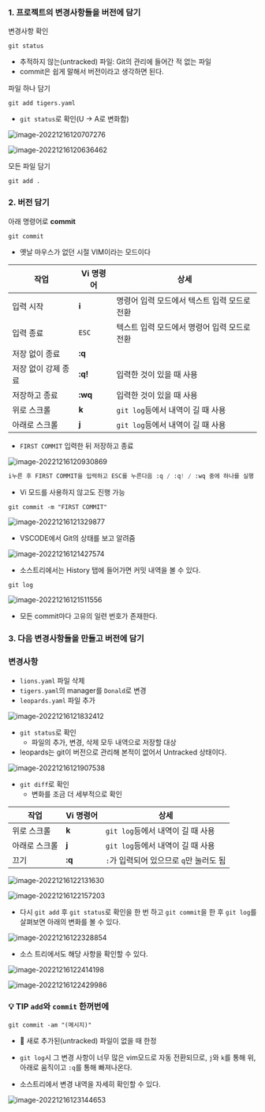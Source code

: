 ### 1. 프로젝트의 변경사항들을 버전에 담기

변경사항 확인

```
git status
```

- 추적하지 않는(untracked) 파일: Git의 관리에 들어간 적 없는 파일
- commit은 쉽게 말해서 버전이라고 생각하면 된다.



파일 하나 담기

```
git add tigers.yaml
```

- `git status`로 확인(U -> A로 변화함)

![image-20221216120707276](assets/image-20221216120707276.png)

![image-20221216120636462](assets/image-20221216120636462.png)

모든 파일 담기

```
git add .
```



### 2. 버전 담기

아래 명령어로 **commit**

```python
git commit
```

- 옛날 마우스가 없던 시절 VIM이라는 모드이다

| 작업                | Vi 명령어 | 상세                                         |
| ------------------- | --------- | -------------------------------------------- |
| 입력 시작           | **i**     | 명령어 입력 모드에서 텍스트 입력 모드로 전환 |
| 입력 종료           | `ESC`     | 텍스트 입력 모드에서 명령어 입력 모드로 전환 |
| 저장 없이 종료      | **:q**    |                                              |
| 저장 없이 강제 종료 | **:q!**   | 입력한 것이 있을 때 사용                     |
| 저장하고 종료       | **:wq**   | 입력한 것이 있을 때 사용                     |
| 위로 스크롤         | **k**     | `git log`등에서 내역이 길 때 사용            |
| 아래로 스크롤       | **j**     | `git log`등에서 내역이 길 때 사용            |

- `FIRST COMMIT` 입력한 뒤 저장하고 종료

![image-20221216120930869](assets/image-20221216120930869.png)

```python
i누른 후 FIRST COMMIT을 입력하고 ESC를 누른다음 :q / :q! / :wq 중에 하나를 실행
```

- Vi 모드를 사용하지 않고도 진행 가능

```
git commit -m "FIRST COMMIT"
```

![image-20221216121329877](assets/image-20221216121329877.png)

- VSCODE에서 Git의 상태를 보고 알려줌

![image-20221216121427574](assets/image-20221216121427574.png)

- 소스트리에서는 History 탭에 들어가면 커밋 내역을 볼 수 있다.

```
git log
```

![image-20221216121511556](assets/image-20221216121511556.png)

- 모든 commit마다 고유의 일련 번호가 존재한다.



### 3. 다음 변경사항들을 만들고 버전에 담기

### 변경사항

- `lions.yaml` 파일 삭제
- `tigers.yaml`의 manager를 `Donald`로 변경
- `leopards.yaml` 파일 추가

![image-20221216121832412](assets/image-20221216121832412.png)

- `git status`로 확인
  - 파일의 추가, 변경, 삭제 모두 내역으로 저장할 대상
- leopards는 git이 버전으로 관리해 본적이 없어서 Untracked 상태이다.

![image-20221216121907538](assets/image-20221216121907538.png)

- `git diff`로 확인
  - 변화를 조금 더 세부적으로 확인

| 작업          | Vi 명령어 | 상세                                    |
| ------------- | --------- | --------------------------------------- |
| 위로 스크롤   | **k**     | `git log`등에서 내역이 길 때 사용       |
| 아래로 스크롤 | **j**     | `git log`등에서 내역이 길 때 사용       |
| 끄기          | **:q**    | `:`가 입력되어 있으므로 `q`만 눌러도 됨 |

![image-20221216122131630](assets/image-20221216122131630.png)

![image-20221216122157203](assets/image-20221216122157203.png)

- 다시 `git add` 후 `git status`로 확인을 한 번 하고 `git commit`을 한 후 `git log`를 살펴보면 아래의 변화를 볼 수 있다.

![image-20221216122328854](assets/image-20221216122328854.png)

- 소스 트리에서도 해당 사항을 확인할 수 있다.

![image-20221216122414198](assets/image-20221216122414198.png)

![image-20221216122429986](assets/image-20221216122429986.png)



### 💡 **TIP** `add`와 `commit` 한꺼번에

```
git commit -am "(메시지)"
```

- 🛑 새로 추가된(untracked) 파일이 없을 때 한정



- `git log`시 그 변경 사항이 너무 많은 vim모드로 자동 전환되므로, `j`와 `k`를 통해 위, 아래로 움직이고 `:q`를 통해 빠져나온다.



- 소스트리에서 변경 내역을 자세히 확인할 수 있다.

![image-20221216123144653](assets/image-20221216123144653.png)